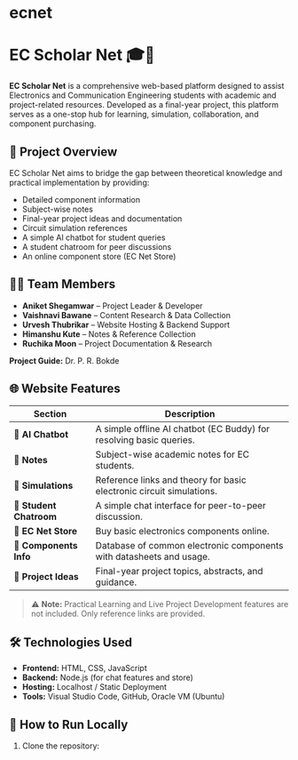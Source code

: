 # ecnet
# EC Scholar Net 🎓📡

**EC Scholar Net** is a comprehensive web-based platform designed to assist Electronics and Communication Engineering students with academic and project-related resources. Developed as a final-year project, this platform serves as a one-stop hub for learning, simulation, collaboration, and component purchasing.

## 📌 Project Overview

EC Scholar Net aims to bridge the gap between theoretical knowledge and practical implementation by providing:

- Detailed component information
- Subject-wise notes
- Final-year project ideas and documentation
- Circuit simulation references
- A simple AI chatbot for student queries
- A student chatroom for peer discussions
- An online component store (EC Net Store)

## 🧑‍💻 Team Members

- **Aniket Shegamwar** – Project Leader & Developer  
- **Vaishnavi Bawane** – Content Research & Data Collection  
- **Urvesh Thubrikar** – Website Hosting & Backend Support  
- **Himanshu Kute** – Notes & Reference Collection  
- **Ruchika Moon** – Project Documentation & Research  

**Project Guide:** Dr. P. R. Bokde

## 🌐 Website Features

| Section                | Description |
|------------------------|-------------|
| 🧠 **AI Chatbot**       | A simple offline AI chatbot (EC Buddy) for resolving basic queries. |
| 📘 **Notes**            | Subject-wise academic notes for EC students. |
| 🧪 **Simulations**      | Reference links and theory for basic electronic circuit simulations. |
| 💬 **Student Chatroom** | A simple chat interface for peer-to-peer discussion. |
| 🛒 **EC Net Store**     | Buy basic electronics components online. |
| 🧩 **Components Info**  | Database of common electronic components with datasheets and usage. |
| 📁 **Project Ideas**     | Final-year project topics, abstracts, and guidance. |

> ⚠️ **Note:** Practical Learning and Live Project Development features are not included. Only reference links are provided.

## 🛠️ Technologies Used

- **Frontend:** HTML, CSS, JavaScript  
- **Backend:** Node.js (for chat features and store)  
- **Hosting:** Localhost / Static Deployment  
- **Tools:** Visual Studio Code, GitHub, Oracle VM (Ubuntu)  

## 🧾 How to Run Locally

1. Clone the repository:  
